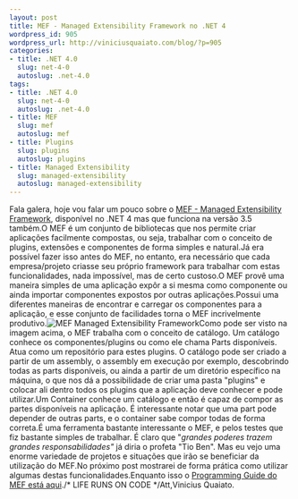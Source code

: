 ```yaml
--- 
layout: post
title: MEF - Managed Extensibility Framework no .NET 4
wordpress_id: 905
wordpress_url: http://viniciusquaiato.com/blog/?p=905
categories: 
- title: .NET 4.0
  slug: net-4-0
  autoslug: .net-4.0
tags: 
- title: .NET 4.0
  slug: net-4-0
  autoslug: .net-4.0
- title: MEF
  slug: mef
  autoslug: mef
- title: Plugins
  slug: plugins
  autoslug: plugins
- title: Managed Extensibility
  slug: managed-extensibility
  autoslug: managed-extensibility
---
```

Fala galera, hoje vou falar um pouco sobre o [MEF - Managed Extensibility Framework](http://mef.codeplex.com/), disponível no .NET 4 mas que funciona na versão 3.5 também.O MEF é um conjunto de bibliotecas que nos permite criar aplicações facilmente compostas, ou seja, trabalhar com o conceito de plugins, extensões e componentes de forma simples e natural.Já era possível fazer isso antes do MEF, no entanto, era necessário que cada empresa/projeto criasse seu próprio framework para trabalhar com estas funcionalidades, nada impossível, mas de certo custoso.O MEF provê uma maneira simples de uma aplicação expôr a si mesma como componente ou ainda importar componentes expostos por outras aplicações.Possui uma diferentes maneiras de encontrar e carregar os componentes para a aplicação, e esse conjunto de facilidades torna o MEF incrivelmente produtivo.![MEF Managed Extensibility Framework](http://i3.codeplex.com/Project/Download/FileDownload.aspx?ProjectName=MEF&DownloadId=50697 "MEF Architecture")Como pode ser visto na imagem acima, o MEF trabalha com o conceito de catálogo. Um catálogo conhece os componentes/plugins ou como ele chama Parts disponíveis. Atua como um repositório para estes plugins. O catálogo pode ser criado a partir de um assembly, o assembly em execução por exemplo, descobrindo todas as parts disponíveis, ou ainda a partir de um diretório específico na máquina, o que nos dá a possibilidade de criar uma pasta "plugins" e colocar ali dentro todos os plugins que a aplicação deve conhecer e pode utilizar.Um Container conhece um catálogo e então é capaz de compor as partes disponíveis na aplicação. É interessante notar que uma part pode depender de outras parts, e o container sabe compor todas de forma correta.É uma ferramenta bastante interessante o MEF, e pelos testes que fiz bastante simples de trabalhar. É claro que "_grandes poderes trazem grandes responsabilidades"_ já diria o profeta "Tio Ben". Mas eu vejo uma enorme variedade de projetos e situações que irão se beneficiar da utilização do MEF.No próximo post mostrarei de forma prática como utilizar algumas destas funcionalidades.Enquanto isso o [Programming Guide do MEF está aqui](http://mef.codeplex.com/wikipage?title=Guide&referringTitle=Home)./* LIFE RUNS ON CODE */Att,Vinicius Quaiato.
